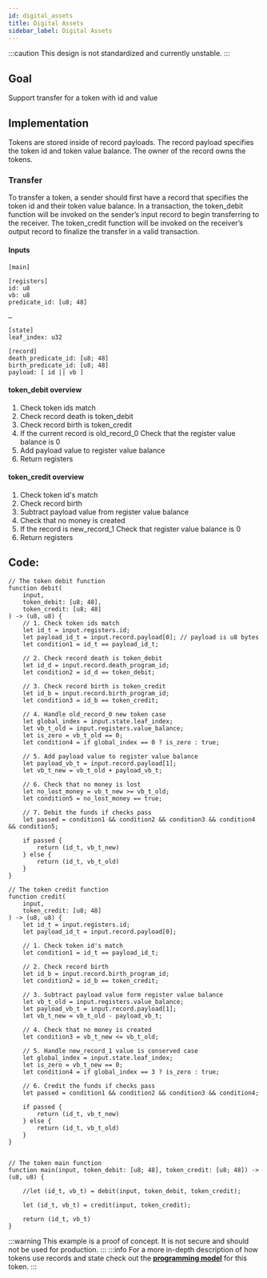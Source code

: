 ```yaml
---
id: digital_assets
title: Digital Assets
sidebar_label: Digital Assets
---
```


:::caution
This design is not standardized and currently unstable.
:::

## Goal

Support transfer for a token with id and value

## Implementation

Tokens are stored inside of record payloads. The record payload specifies the token id and token value balance. The owner of the record owns the tokens.

### Transfer

To transfer a token, a sender should first have a record that specifies the token id and their token value balance.
In a transaction, the token_debit function will be invoked on the sender’s input record to begin transferring to the receiver. The token_credit function will be invoked on the receiver’s output record to finalize the transfer in a valid transaction.


#### Inputs
```leo_input title=token/inputs/token.state
[main]

[registers]
id: u8
vb: u8
predicate_id: [u8; 48]

…

[state]
leaf_index: u32

[record]
death_predicate_id: [u8; 48]
birth_predicate_id: [u8; 48]
payload: [ id || vb ]
```

#### token_debit overview

  1. Check token ids match
  2. Check record death is token_debit
  3. Check record birth is token_credit
  4. If the current record is old_record_0
	Check that the register value balance is 0
  5. Add payload value to register value balance
6. Return registers

#### token_credit overview

  1. Check token id's match
  2. Check record birth
  3. Subtract payload value from register value balance
  4. Check that no money is created
  5. If the record is new_record_1
	Check that register value balance is 0
6. Return registers

## Code: 


```leo
// The token debit function
function debit(
    input,
    token_debit: [u8; 48],
    token_credit: [u8; 48]
) -> (u8, u8) {
    // 1. Check token ids match
    let id_t = input.registers.id;
    let payload_id_t = input.record.payload[0]; // payload is u8 bytes
    let condition1 = id_t == payload_id_t;

    // 2. Check record death is token_debit
    let id_d = input.record.death_program_id;
    let condition2 = id_d == token_debit;

    // 3. Check record birth is token_credit
    let id_b = input.record.birth_program_id;
    let condition3 = id_b == token_credit;

    // 4. Handle old_record_0 new token case
    let global_index = input.state.leaf_index;
    let vb_t_old = input.registers.value_balance;
    let is_zero = vb_t_old == 0;
    let condition4 = if global_index == 0 ? is_zero : true;

    // 5. Add payload value to register value balance
    let payload_vb_t = input.record.payload[1];
    let vb_t_new = vb_t_old + payload_vb_t;

    // 6. Check that no money is lost
    let no_lost_money = vb_t_new >= vb_t_old;
    let condition5 = no_lost_money == true;

    // 7. Debit the funds if checks pass
    let passed = condition1 && condition2 && condition3 && condition4 && condition5;

    if passed {
        return (id_t, vb_t_new)
    } else {
        return (id_t, vb_t_old)
    }
}

// The token credit function
function credit(
    input,
    token_credit: [u8; 48]
) -> (u8, u8) {
    let id_t = input.registers.id;
    let payload_id_t = input.record.payload[0];

    // 1. Check token id's match
    let condition1 = id_t == payload_id_t;

    // 2. Check record birth
    let id_b = input.record.birth_program_id;
    let condition2 = id_b == token_credit;

    // 3. Subtract payload value form register value balance
    let vb_t_old = input.registers.value_balance;
    let payload_vb_t = input.record.payload[1];
    let vb_t_new = vb_t_old - payload_vb_t;

    // 4. Check that no money is created
    let condition3 = vb_t_new <= vb_t_old;

    // 5. Handle new_record_1 value is conserved case
    let global_index = input.state.leaf_index;
    let is_zero = vb_t_new == 0;
    let condition4 = if global_index == 3 ? is_zero : true;

    // 6. Credit the funds if checks pass
    let passed = condition1 && condition2 && condition3 && condition4;

    if passed {
        return (id_t, vb_t_new)
    } else {
        return (id_t, vb_t_old)
    }
}


// The token main function
function main(input, token_debit: [u8; 48], token_credit: [u8; 48]) -> (u8, u8) {

    //let (id_t, vb_t) = debit(input, token_debit, token_credit);

    let (id_t, vb_t) = credit(input, token_credit);

    return (id_t, vb_t)
}
```
:::warning
This example is a proof of concept. It is not secure and should not be used for production.
:::
:::info
For a more in-depth description of how tokens use records and state check out the [**programming model**](../programming_model/01_token.md) for this token.
:::